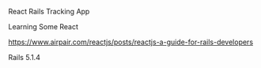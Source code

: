 React Rails Tracking App

Learning Some React

https://www.airpair.com/reactjs/posts/reactjs-a-guide-for-rails-developers

Rails 5.1.4
